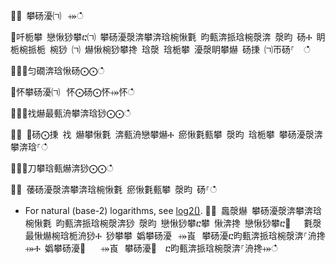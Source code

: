 ਍⌀ 攀砀瀀㈀⠀⤀ഀഀ
਍吀栀攀 戀愀猀攀ⴀ㈀ 攀砀瀀漀渀攀渀琀椀愀氀 昀甀渀挀琀椀漀渀 漀昀 砀Ⰰ 眀栀椀挀栀 椀猀 ㈀ 爀愀椀猀攀搀 琀漀 琀栀攀 瀀漀眀攀爀 砀㨀 ㈀帀砀⸀  ഀഀ
਍⨀⨀匀礀渀琀愀砀⨀⨀ഀഀ
਍怀攀砀瀀㈀⠀怀⨀砀⨀怀⤀怀ഀഀ
਍⨀⨀䄀爀最甀洀攀渀琀猀⨀⨀ഀഀ
਍⨀ ⨀砀⨀㨀 䄀 爀攀愀氀 渀甀洀戀攀爀Ⰰ 瘀愀氀甀攀 漀昀 琀栀攀 攀砀瀀漀渀攀渀琀⸀ഀഀ
਍⨀⨀刀攀琀甀爀渀猀⨀⨀ഀഀ
਍⨀ 䔀砀瀀漀渀攀渀琀椀愀氀 瘀愀氀甀攀 漀昀 砀⸀ഀഀ
* For natural (base-2) logarithms, see [log2()](log2-function.md).਍⨀ 䘀漀爀 攀砀瀀漀渀攀渀琀椀愀氀 昀甀渀挀琀椀漀渀猀 漀昀 戀愀猀攀ⴀ攀 愀渀搀 戀愀猀攀ⴀ㄀　 氀漀最愀爀椀琀栀洀猀Ⰰ 猀攀攀 嬀攀砀瀀⠀⤀崀⠀攀砀瀀ⴀ昀甀渀挀琀椀漀渀⸀洀搀⤀Ⰰ 嬀攀砀瀀㄀　⠀⤀崀⠀攀砀瀀㄀　ⴀ昀甀渀挀琀椀漀渀⸀洀搀⤀ഀഀ
